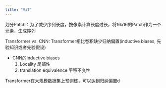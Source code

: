 ```yaml
---
title: "ViT"
---
```

划分Patch：为了减少序列长度，按像素计算长度过长，将16x16的Patch作为一个元素，生成序列

Transformer vs. CNN: Transformer相比卷积缺少归纳偏置(inductive biases, 先验知识或者先验假设)

- CNN的inductive biases
  1. Locality 局部性
  2. translation equivalence 平移不变性

Transformer在大规模数据集上预训练，可以达到归纳偏置d
